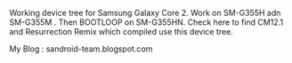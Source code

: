 Working device tree for Samsung Galaxy Core 2.
Work on SM-G355H adn SM-G355M . Then BOOTLOOP on SM-G355HN. Check here to find CM12.1 and Resurrection Remix which compiled use this device tree.

My Blog : sandroid-team.blogspot.com
